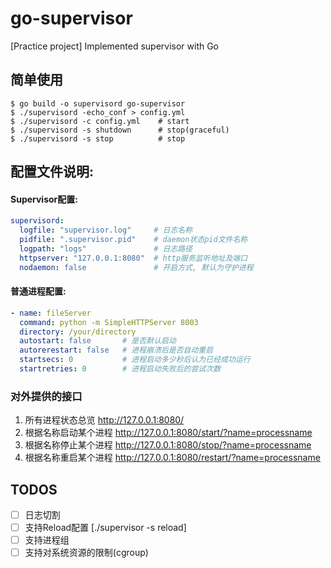 # go-supervisor
[Practice project] Implemented supervisor with Go

## 简单使用

```shell
$ go build -o supervisord go-supervisor
$ ./supervisord -echo_conf > config.yml
$ ./supervisord -c config.yml    # start
$ ./supervisord -s shutdown      # stop(graceful)
$ ./supervisord -s stop          # stop
```

## 配置文件说明:

#### Supervisor配置:

```yml
supervisord:
  logfile: "supervisor.log"     # 日志名称
  pidfile: ".supervisor.pid"    # daemon状态pid文件名称
  logpath: "logs"               # 日志路径
  httpserver: "127.0.0.1:8080"  # http服务监听地址及端口
  nodaemon: false               # 开启方式, 默认为守护进程
```

#### 普通进程配置:
```yml
- name: fileServer
  command: python -m SimpleHTTPServer 8003
  directory: /your/directory
  autostart: false       # 是否默认启动
  autorerestart: false   # 进程崩溃后是否自动重启
  startsecs: 0           # 进程启动多少秒后认为已经成功运行
  startretries: 0        # 进程启动失败后的尝试次数
```

### 对外提供的接口

1. 所有进程状态总览 http://127.0.0.1:8080/
2. 根据名称启动某个进程 http://127.0.0.1:8080/start/?name=processname
3. 根据名称停止某个进程 http://127.0.0.1:8080/stop/?name=processname
4. 根据名称重启某个进程 http://127.0.0.1:8080/restart/?name=processname

## TODOS
- [ ] 日志切割
- [ ] 支持Reload配置 [./supervisor -s reload]
- [ ] 支持进程组
- [ ] 支持对系统资源的限制(cgroup)
